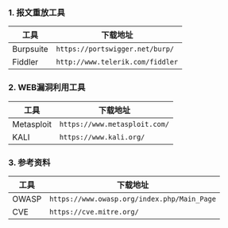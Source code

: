 ### 1. 报文重放工具
工具 |下载地址
---|--- 
Burpsuite | `https://portswigger.net/burp/`
Fiddler	| `http://www.telerik.com/fiddler`



### 2.  WEB漏洞利用工具

工具 |下载地址
---|--- 
Metasploit | `https://www.metasploit.com/`
KALI	| `https://www.kali.org/`

### 3. 参考资料

工具 |下载地址
---|--- 
OWASP | `https://www.owasp.org/index.php/Main_Page`
CVE	| `https://cve.mitre.org/`
